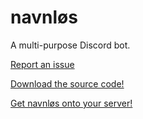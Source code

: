 # navnløs

  A multi-purpose Discord bot.

[Report an issue](https://bit.ly/navnlos-issues)

[Download the source code!](https://github.com/joseywoermann/navnlos/releases)

[Get navnløs onto your server!](http://get-navnlos.tk/)

![]()
